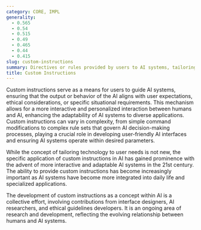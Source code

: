 ```yaml
---
category: CORE, IMPL
generality:
  - 0.565
  - 0.54
  - 0.515
  - 0.49
  - 0.465
  - 0.44
  - 0.415
slug: custom-instructions
summary: Directives or rules provided by users to AI systems, tailoring the AI's responses or behaviors to specific needs or contexts.
title: Custom Instructions
---
```


Custom instructions serve as a means for users to guide AI systems, ensuring that the output or behavior of the AI aligns with user expectations, ethical considerations, or specific situational requirements. This mechanism allows for a more interactive and personalized interaction between humans and AI, enhancing the adaptability of AI systems to diverse applications. Custom instructions can vary in complexity, from simple command modifications to complex rule sets that govern AI decision-making processes, playing a crucial role in developing user-friendly AI interfaces and ensuring AI systems operate within desired parameters.

While the concept of tailoring technology to user needs is not new, the specific application of custom instructions in AI has gained prominence with the advent of more interactive and adaptable AI systems in the 21st century. The ability to provide custom instructions has become increasingly important as AI systems have become more integrated into daily life and specialized applications.

The development of custom instructions as a concept within AI is a collective effort, involving contributions from interface designers, AI researchers, and ethical guidelines developers. It is an ongoing area of research and development, reflecting the evolving relationship between humans and AI systems.

